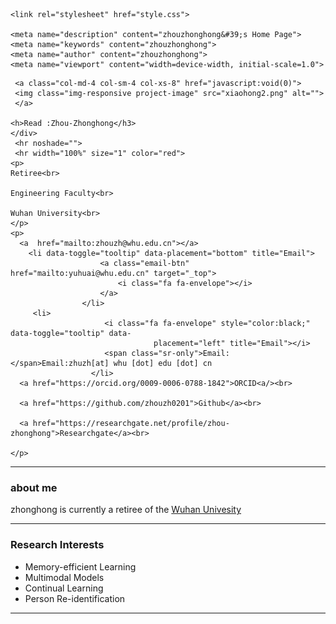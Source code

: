 <html><head><meta http-equiv="Content-Type" content="text/html; charset=UTF-8">
    <title>zhouzhonghong's Home Page</title>

    <link rel="stylesheet" href="style.css">
    
    <meta name="description" content="zhouzhonghong&#39;s Home Page">
    <meta name="keywords" content="zhouzhonghong">
    <meta name="author" content="zhouzhonghong">
    <meta name="viewport" content="width=device-width, initial-scale=1.0">
</head>

<body>

<div id="contents">
   <div class="profile-table">
     <div class="profile-text">
        
     <a class="col-md-4 col-sm-4 col-xs-8" href="javascript:void(0)">
     <img class="img-responsive project-image" src="xiaohong2.png" alt="">
     </a>
     
    <h>Read :Zhou-Zhonghong</h3>
    </div> 
     <hr noshade="">
     <hr width="100%" size="1" color="red">
    <p>
    Retiree<br>
      
    Engineering Faculty<br>
      
    Wuhan University<br> 
    </p>
    <p>
      <a  href="mailto:zhouzh@whu.edu.cn"></a>
        <li data-toggle="tooltip" data-placement="bottom" title="Email">
                        <a class="email-btn" href="mailto:yuhuai@whu.edu.cn" target="_top">
                            <i class="fa fa-envelope"></i>
                        </a>
                    </li>                    
         <li>
                         <i class="fa fa-envelope" style="color:black;" data-toggle="tooltip" data- 
                                    placement="left" title="Email"></i>
                         <span class="sr-only">Email:</span>Email:zhuzh[at] whu [dot] edu [dot] cn
                      </li>             
      <a href="https://orcid.org/0009-0006-0788-1842">ORCID<a/><br>
      
      <a href="https://github.com/zhouzh0201">Github</a><br>
      
      <a href="https://researchgate.net/profile/zhou-zhonghong">Researchgate</a><br>
      
    </p>
   
  </div>
</div>
 

<hr noshade="">

<p>
<h3>about me</h3>   
zhonghong is currently a retiree of the <a href="https://whu.edu.cn/">Wuhan Univesity</a>
<p/>
<hr noshade="">
<h3> Research Interests </h3>

<ul>
    <li>  Memory-efficient Learning </li>
    <li>  Multimodal Models </li>
    <li>  Continual Learning </li>
    <li>  Person Re-identification </li>
</ul>
<hr noshade="">
</body>   </html>

